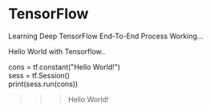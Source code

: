 # TensorFlow
Learning Deep TensorFlow End-To-End Process
Working...

Hello World with Tensorflow..

cons = tf.constant("Hello World!")<br>
sess = tf.Session()<br>
print(sess.run(cons))

>>> Hello World!
